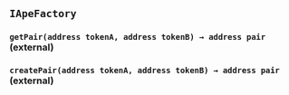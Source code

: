 ## `IApeFactory`






### `getPair(address tokenA, address tokenB) → address pair` (external)





### `createPair(address tokenA, address tokenB) → address pair` (external)






